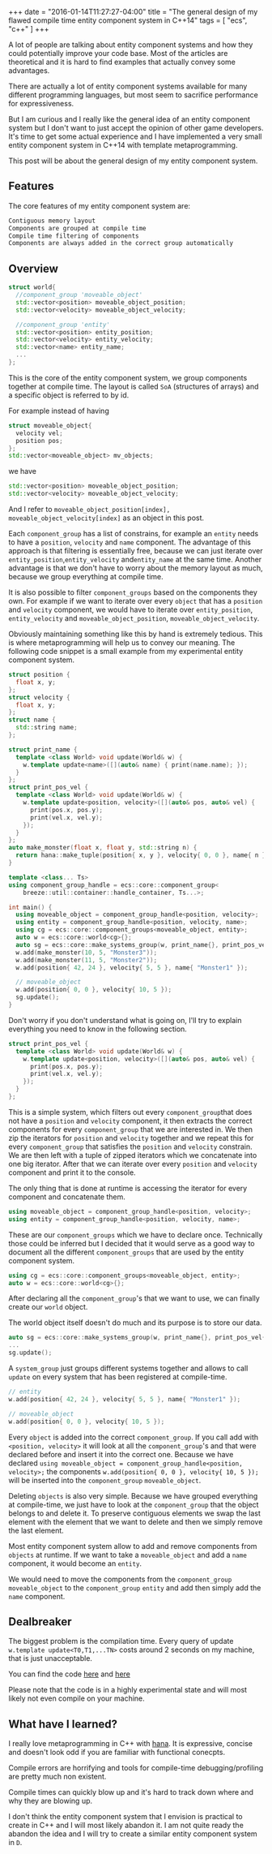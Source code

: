 +++
date        = "2016-01-14T11:27:27-04:00"
title       = "The general design of my flawed compile time entity component system in C++14"
tags        = [ "ecs", "c++" ]
+++

A lot of people are talking about entity component systems and how they could potentially improve your code base. Most of the articles are theoretical and it is hard to find examples that actually convey some advantages. 

There are actually a lot of entity component systems available for many different programming languages, but most seem to sacrifice performance for expressiveness. 

But I am curious and I really like the general idea of an entity component system but I don't want to just accept the opinion of other game developers. It's time to get some actual experience and I have implemented a very small entity component system in C++14 with template metaprogramming.

This post will be about the general design of my entity component system.

## Features

The core features of my entity component system are:

~~~cpp
Contiguous memory layout
Components are grouped at compile time
Compile time filtering of components
Components are always added in the correct group automatically
~~~

## Overview


~~~cpp
struct world{
  //component_group 'moveable_object'
  std::vector<position> moveable_object_position;
  std::vector<velocity> moveable_object_velocity;

  //component_group 'entity'
  std::vector<position> entity_position;
  std::vector<velocity> entity_velocity;
  std::vector<name> entity_name;
  ...
};
~~~

This is the core of the entity component system, we group components together at compile time. The layout is called `SoA` (structures of arrays) and a specific object is referred to by id.

For example instead of having 
~~~cpp
struct moveable_object{
  velocity vel;
  position pos;
};
std::vector<moveable_object> mv_objects;
~~~
we have
~~~cpp
std::vector<position> moveable_object_position;
std::vector<velocity> moveable_object_velocity;
~~~
And I refer to `moveable_object_position[index], moveable_object_velocity[index]` as an object in this post.

Each `component_group` has a list of constrains, for example an `entity` needs to have a `position`, `velocity` and `name` component. The advantage of this approach is that filtering is essentially free, because we can just iterate over `entity_position`,`entity_velocity` and`entity_name` at the same time. Another advantage is that we don't have to worry about the memory layout as much, because we group everything at compile time.

It is also possible to filter `component_groups` based on the components they own. For example if we want to iterate over every `object` that has a `position` and `velocity` component, we would have to iterate over `entity_position`, `entity_velocity` and `moveable_object_position`, `moveable_object_velocity`.

Obviously maintaining something like this by hand is extremely tedious. This is where metaprogramming will help us to convey our meaning. The following code snippet is a small example from my experimental entity component system.

~~~cpp
struct position {
  float x, y;
};
struct velocity {
  float x, y;
};
struct name {
  std::string name;
};

struct print_name {
  template <class World> void update(World& w) {
    w.template update<name>([](auto& name) { print(name.name); });
  }
};
struct print_pos_vel {
  template <class World> void update(World& w) {
    w.template update<position, velocity>([](auto& pos, auto& vel) {
      print(pos.x, pos.y);
      print(vel.x, vel.y);
    });
  }
};
auto make_monster(float x, float y, std::string n) {
  return hana::make_tuple(position{ x, y }, velocity{ 0, 0 }, name{ n });
}

template <class... Ts>
using component_group_handle = ecs::core::component_group<
    breeze::util::container::handle_container, Ts...>;

int main() {
  using moveable_object = component_group_handle<position, velocity>;
  using entity = component_group_handle<position, velocity, name>;
  using cg = ecs::core::component_groups<moveable_object, entity>;
  auto w = ecs::core::world<cg>{};
  auto sg = ecs::core::make_systems_group(w, print_name{}, print_pos_vel{});
  w.add(make_monster(10, 5, "Monster3"));
  w.add(make_monster(11, 5, "Monster2"));
  w.add(position{ 42, 24 }, velocity{ 5, 5 }, name{ "Monster1" });

  // moveable_object
  w.add(position{ 0, 0 }, velocity{ 10, 5 });
  sg.update();
}
~~~

Don't worry if you don't understand what is going on, I'll try to explain everything you need to know in the following section.


~~~cpp
struct print_pos_vel {
  template <class World> void update(World& w) {
    w.template update<position, velocity>([](auto& pos, auto& vel) {
      print(pos.x, pos.y);
      print(vel.x, vel.y);
    });
  }
};
~~~

This is a simple system, which filters out every `component_group`that does not have a `position` and `velocity` component, it then extracts the correct components for every `component_group` that we are interested in. We then zip the iterators for `position` and `velocity` together and we repeat this for every `component_group` that satisfies the `position` and `velocity` constrain. We are then left with a tuple of zipped iterators which we
concatenate into one big iterator. After that we can iterate over every `position` and `velocity` component and print it to the console.

The only thing that is done at runtime is accessing the iterator for every component and concatenate them.

~~~cpp
using moveable_object = component_group_handle<position, velocity>;
using entity = component_group_handle<position, velocity, name>;
~~~

These are our `component_groups` which we have to declare once. Technically those could be inferred but I decided that it would serve as a good way to document all the different `component_groups` that are used by the entity component system.
~~~cpp
using cg = ecs::core::component_groups<moveable_object, entity>;
auto w = ecs::core::world<cg>{};
~~~

After declaring all the `component_group`'s that we want to use, we can finally create our `world` object.

The world object itself doesn't do much and its purpose is to store our data. 

~~~cpp
auto sg = ecs::core::make_systems_group(w, print_name{}, print_pos_vel{});
...
sg.update();
~~~

A `system_group` just groups different systems together and allows to call `update` on every system that has been registered at compile-time.

~~~cpp
// entity
w.add(position{ 42, 24 }, velocity{ 5, 5 }, name{ "Monster1" });

// moveable_object
w.add(position{ 0, 0 }, velocity{ 10, 5 });
~~~
Every `object` is added into the correct `component_group`. If you call add with `<position, velocity>` it will look at all the `component_group`'s and that were declared before and insert it into the correct one.
Because we have declared `using moveable_object = component_group_handle<position, velocity>;`  the components `w.add(position{ 0, 0 }, velocity{ 10, 5 });` will be inserted into the `component_group` `moveable_object`.

Deleting `objects` is also very simple. Because we have grouped everything at compile-time, we just have to look at the `component_group` that the object belongs to and delete it. To preserve contiguous elements we swap the last element with the element that we want to delete and then we simply remove the last element.

Most entity component system allow to add and remove components from `objects` at runtime. If we want to take a `moveable_object` and add a `name` component, it would become an `entity`.

We would need to move the components from the `component_group` `moveable_object` to the `component_group` `entity` and add then simply add the `name` component.


## Dealbreaker

The biggest problem is the compilation time. Every query of update `w.template update<T0,T1,...TN>` costs around 2 seconds on my machine, that is just unacceptable.

You can find the code [here](https://github.com/BreezeEngine/breeze/blob/master/src/ecs/core/core.hpp) and [here](https://github.com/BreezeEngine/breeze/blob/master/examples/ecs/main.cpp)

Please note that the code is in a highly experimental state and will most likely not even compile on your machine.

## What have I learned?
I really love metaprogramming in C++ with [hana](https://github.com/boostorg/hana). It is expressive, concise and doesn't look odd if you are familiar with functional conecpts.

Compile errors are horrifying and tools for compile-time debugging/profiling are pretty much non existent.

Compile times can quickly blow up and it's hard to track down where and why they are blowing up.

I don't think the entity component system that I envision is practical to create in C++ and I will most likely abandon it. I am not quite ready the abandon the idea and I will try to create a similar entity component system in `D`.
